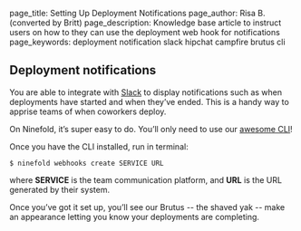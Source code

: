 page_title: Setting Up Deployment Notifications
page_author: Risa B. (converted by Britt)
page_description: Knowledge base article to instruct users on how to they can use the deployment web hook for notifications 
page_keywords: deployment notification slack hipchat campfire brutus cli 

## Deployment notifications

You are able to integrate with [Slack](https://slack.com/) to display notifications such as when deployments have started and when they’ve ended. This is a handy way to apprise teams of when coworkers deploy.

On Ninefold, it’s super easy to do.  You’ll only need to use our [awesome CLI](http://www.ninefold.com/docs/getstarted/how_to_install_and_utilize_the_cli)!

Once you have the CLI installed, run in terminal:

	$ ninefold webhooks create SERVICE URL

where __SERVICE__ is the team communication platform, and __URL__ is the URL generated by their system.

Once you’ve got it set up, you’ll see our Brutus -- the shaved yak -- make an appearance letting you know your deployments are completing.
